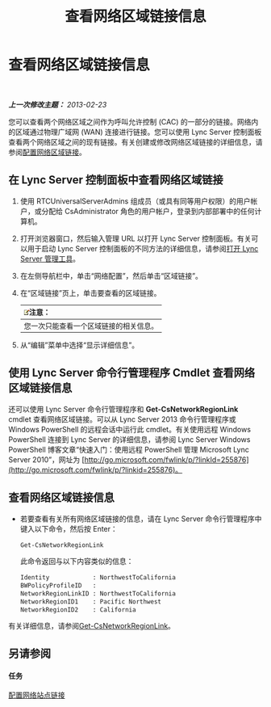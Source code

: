 ﻿---
title: 查看网络区域链接信息
TOCTitle: 查看网络区域链接信息
ms:assetid: 7b6b2ea2-83d8-4376-afb2-70e5d2cf6444
ms:mtpsurl: https://technet.microsoft.com/zh-cn/library/JJ688102(v=OCS.15)
ms:contentKeyID: 49888475
ms.date: 05/19/2016
mtps_version: v=OCS.15
ms.translationtype: HT
---

# 查看网络区域链接信息

 

_**上一次修改主题：** 2013-02-23_

您可以查看两个网络区域之间作为呼叫允许控制 (CAC) 的一部分的链接。网络内的区域通过物理广域网 (WAN) 连接进行链接。您可以使用 Lync Server 控制面板查看两个网络区域之间的现有链接。有关创建或修改网络区域链接的详细信息，请参阅[配置网络区域链接](lync-server-2013-configuring-network-region-links.md)。

## 在 Lync Server 控制面板中查看网络区域链接

1.  使用 RTCUniversalServerAdmins 组成员（或具有同等用户权限）的用户帐户，或分配给 CsAdministrator 角色的用户帐户，登录到内部部署中的任何计算机。

2.  打开浏览器窗口，然后输入管理 URL 以打开 Lync Server 控制面板。有关可以用于启动 Lync Server 控制面板的不同方法的详细信息，请参阅[打开 Lync Server 管理工具](lync-server-2013-open-lync-server-administrative-tools.md)。

3.  在左侧导航栏中，单击“网络配置”，然后单击“区域链接”。

4.  在“区域链接”页上，单击要查看的区域链接。
    
    <table>
    <thead>
    <tr class="header">
    <th><img src="images/Dn783119.note(OCS.15).gif" title="note" alt="note" />注意：</th>
    </tr>
    </thead>
    <tbody>
    <tr class="odd">
    <td>您一次只能查看一个区域链接的相关信息。</td>
    </tr>
    </tbody>
    </table>


5.  从“编辑”菜单中选择“显示详细信息”。

## 使用 Lync Server 命令行管理程序 Cmdlet 查看网络区域链接信息

还可以使用 Lync Server 命令行管理程序和 **Get-CsNetworkRegionLink** cmdlet 查看网络区域链接。可以从 Lync Server 2013 命令行管理程序或 Windows PowerShell 的远程会话中运行此 cmdlet。有关使用远程 Windows PowerShell 连接到 Lync Server 的详细信息，请参阅 Lync Server Windows PowerShell 博客文章“快速入门：使用远程 PowerShell 管理 Microsoft Lync Server 2010”，网址为 [http://go.microsoft.com/fwlink/p/?linkId=255876](http://go.microsoft.com/fwlink/p/?linkid=255876)。

## 查看网络区域链接信息

  - 若要查看有关所有网络区域链接的信息，请在 Lync Server 命令行管理程序中键入以下命令，然后按 Enter：
    
        Get-CsNetworkRegionLink
    
    此命令返回与以下内容类似的信息：
    
        Identity            : NorthwestToCalifornia
        BWPolicyProfileID   :
        NetworkRegionLinkID : NorthwestToCalifornia
        NetworkRegionID1    : Pacific Northwest
        NetworkRegionID2    : California

有关详细信息，请参阅[Get-CsNetworkRegionLink](get-csnetworkregionlink.md)。

## 另请参阅

#### 任务

[配置网络站点链接](lync-server-2013-configuring-network-site-links.md)

